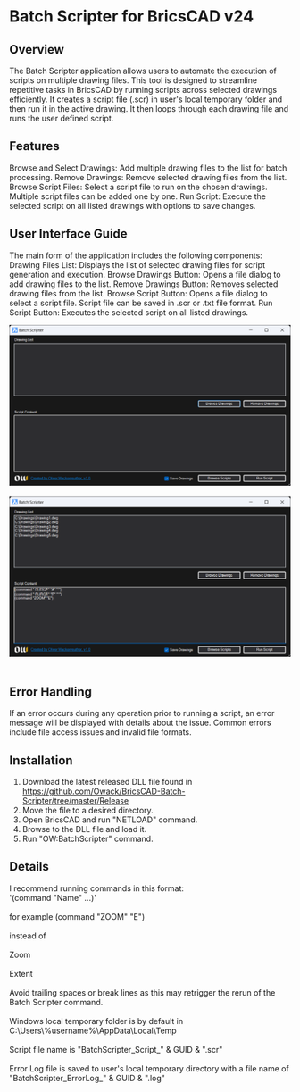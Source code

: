# Batch Scripter for BricsCAD v24
## Overview
The Batch Scripter application allows users to automate the execution of scripts on multiple drawing files. This tool is designed to streamline repetitive tasks in BricsCAD by running scripts across selected drawings efficiently. It creates a script file (.scr) in user's local temporary folder and then run it in the active drawing. It then loops through each drawing file and runs the user defined script.

## Features
Browse and Select Drawings: Add multiple drawing files to the list for batch processing.
Remove Drawings: Remove selected drawing files from the list.
Browse Script Files: Select a script file to run on the chosen drawings. Multiple script files can be added one by one. Run Script: Execute the selected script on all listed drawings with options to save changes.

## User Interface Guide
The main form of the application includes the following components:
Drawing Files List: Displays the list of selected drawing files for script generation and execution.
Browse Drawings Button: Opens a file dialog to add drawing files to the list.
Remove Drawings Button: Removes selected drawing files from the list.
Browse Script Button: Opens a file dialog to select a script file. Script file can be saved in .scr or .txt file format. 
Run Script Button: Executes the selected script on all listed drawings.

![alt text](./Images/BatchScripterUI.png?raw=true)
<br> </br>
![alt text](./Images/BatchScripterUIExample.png?raw=true)
<br> </br>

## Error Handling
If an error occurs during any operation prior to running a script, an error message will be displayed with details about the issue. Common errors include file access issues and invalid file formats.

## Installation
1. Download the latest released DLL file found in https://github.com/Owack/BricsCAD-Batch-Scripter/tree/master/Release
2. Move the file to a desired directory.
3. Open BricsCAD and run "NETLOAD" command.
4. Browse to the DLL file and load it.
5. Run "OW:BatchScripter" command.

## Details
I recommend running commands in this format: <br>'(command "Name" ...)'</br> <br>for example (command "ZOOM" "E")</br>
<br>instead of</br> <br>Zoom</br> <br>Extent</br>
<br>Avoid trailing spaces or break lines as this may retrigger the rerun of the Batch Scripter command.</br>
<br>Windows local temporary folder is by default in C:\Users\\%username%\AppData\Local\Temp</br>
<br>Script file name is "BatchScripter_Script_" & GUID & ".scr"</br>
<br>Error Log file is saved to user's local temporary directory with a file name of "BatchScripter_ErrorLog_" & GUID & ".log"</br>
